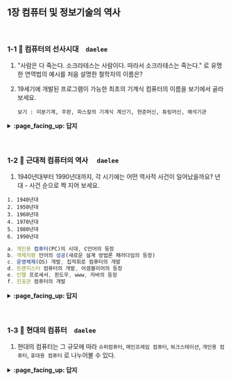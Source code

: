 ## 1장 컴퓨터 및 정보기술의 역사

<br>

### 1-1 :fallen_leaf: 컴퓨터의 선사시대　`daelee`
1. "사람은 다 죽는다. 소크라테스는 사람이다. 따라서 소크라테스는 죽는다." 로 유명한 연역법의 예시를 처음 설명한 철학자의 이름은?
2. 19세기에 개발된 프로그램이 가능한 최초의 기계식 컴퓨터의 이름을 보기에서 골라보세요.

   ```
   보기 : 미분기계, 주판, 파스칼의 기계식 계산기, 현준머신, 튜링머신, 해석기관
   ```
<details>
<summary> <b> :page_facing_up: 답지 </b>  </summary>
<div markdown="1">

1. "사람은 다 죽는다. 소크라테스는 사람이다. 따라서 소크라테스는 죽는다." 로 유명한 연역법의 예시를 처음 설명한 철학자의 이름은?

   > 정답 : 아리스토텔레스. 아리스토텔레스의 대스승이 소크라테스이다.
   >
   > 이론적인 기원을 생각해보면 수학과 논리학에서 기초를 찾을 수 있다. 수학적 측면에서는 고대 그리스와 로마의 숫자 시스템이, 논리학적 측면에서는 "사람은 다 죽는다. 소크라테스는 사람이다. 따라서 소크라테스는 죽는다."와 같은 연역법이 컴퓨터의 이론적 기원이라 할 수 있다. 

2. 19세기에 개발된 프로그램이 가능한 최초의 기계식 컴퓨터의 이름을 보기에서 골라보세요.

   ```
   보기 : 미분기계, 주판, 파스칼의 기계식 계산기, 현준머신, 튜링머신, 해석기관
   ```

   > 정답 : 해석기관(analytic engine) 
   >
   > 찰스 배비지가 고안한 해석기관은 천공 카드로 프로그램될 수 있으며, 20자리까지의 연산을 정확하게 자동으로 수행할 수 있다. 해석기관은 현대의 모든 컴퓨터에서 발견되는 네 가지 기본 구성 요소인 입력장치, 출력장치, 처리장치, 저장장치를 포함하고 있다. 
   >
   > p.25
   >
   > 튜링머신은 컴퓨터에 대한 가장 단순하고 매력적인 **이론적 모델**이다. 튜링 머신의 원리와 동작방식이 궁금하다면 [여기](http://blog.naver.com/PostView.nhn?blogId=a4gkyum&logNo=220791941233) 참고!
   >
   > 참고로 최초의 **전자식 컴퓨터**는 튜링이 1943년 독일군 암호를 해독하기 위해 개발한 **콜로서스(Colossus)**이다. 

</div>
</details>
<br><br>

### 1-2 :fallen_leaf: 근대적 컴퓨터의 역사	　`daelee`
1. 1940년대부터 1990년대까지, 각 시기에는 어떤 역사적 사건이 일어났을까요?  년대 - 사건 순으로 짝 지어 보세요.

```
1. 1940년대
2. 1950년대
3. 1960년대
4. 1970년대
5. 1980년대
6. 1990년대
```

```javascript
a. 개인용 컴퓨터(PC)의 시대, C언어의 등장
b. 객체지향 언어의 성공(새로운 설계 방법론 패러다임의 등장)
c. 운영체제(OS) 개발, 집적회로 컴퓨터의 개발 
d. 트랜지스터 컴퓨터의 개발, 어셈블리어의 등장
e. 인텔 프로세서, 윈도우, www, 자바의 등장
f. 진공관 컴퓨터의 개발
```
<details>
<summary> <b> :page_facing_up: 답지 </b>  </summary>
<div markdown="1">

1. 1940년대부터 1990년대까지, 각 시기에는 어떤 역사적 사건이 일어났을까요?  년대 - 사건 순으로 짝 지어 보세요.

```
1. 1940년대
2. 1950년대
3. 1960년대
4. 1970년대
5. 1980년대
6. 1990년대
```

```javascript
a. 개인용 컴퓨터(PC)의 시대, C언어의 등장
b. 객체지향 언어의 성공(새로운 설계 방법론 패러다임의 등장)
c. 운영체제(OS) 개발, 직접회로 컴퓨터의 개발 
d. 트랜지스터 컴퓨터의 개발, 어셈블리어의 등장
e. 인텔 프로세서, 윈도우, www, 자바의 등장
f. 진공관 컴퓨터의 개발
```

> 정답 : 
>
> 1. **1940년대 - f. 진공관 컴퓨터의 개발** 
>
>    ENIAC, UNIVAC1 등 진공관 기반의 컴퓨터를 제1세대 컴퓨터라 칭한다.
>
> 2. **1950년대 - d. 트랜지스터 컴퓨터의 개발, 어셈블리어, 고급언어 포트란의 등장**
>
>    진공관에 비래 크기가 매우 작았던 트랜지스터 기반의 컴퓨터를 제2세대 컴퓨터라 칭한다. 한편 이 시기부터 컴퓨터 사용이 조금씩 확산됨에 따라 프로그래밍의 필요성이 대두되기 시작했으며 어셈블리어, 포트란 언어가 등장한다.
>
> 3. **1960년대 - c. 운영체제(OS) 개발, 직접회로 컴퓨터의 개발**
>
>    직접회로를 기반으로 하는 제3세대 컴퓨터가 등장. 컴퓨터의 기계적인 복잡성이 증가해 컴퓨터 자체를 관리하는 것이 힘들어짐에 따라, 컴퓨터가 이를 자동적으로 처리하도록 하는 방식을 고민한 결과 운영체제가 탄생했다.
>
> 4. **1970년대 - a. 개인용 컴퓨터(PC)의 시대, C언어의 등장**
>
>    제4세대 컴퓨터의 기반이 되는 마이크로프로세서가 개발되면서 성능이 끊임없이 향상되기 시작. 부피가 작아지고 가격이 낮아지면서 개인용 컴퓨터(Personal Computer)가 등장하게 되었다. 한편 이 시기의 프로그래밍 언어로 는 C언어가 개발되었다.
>
> 5. **1980년대 - b. 객체지향 언어의 성공(새로운 설계 방법론 패러다임의 등장)**
>
>    이 시기에는 소프트웨어 측면에서 새로운 방법론이 많이 제안되었다. 수학적 복잡도에 대한 관심, 분산 처리에 대한 관심, 신뢰성과 재사용성에 대한 관심에 힘입어 객체지향 언어가 크게 성공을 이룬다.
>
> 6. **1990년대 - e. 인텔 프로세서, 윈도우, www, 자바의 등장 1990**
>
>    인터넷이 확산되면서 컴퓨터가 사회 전반의 문화에 샅샅이 뿌리내리게 된다.

</div>
</details>
<br><br>

### 1-3 :fallen_leaf: 현대의 컴퓨터　`daelee`
1. 현대의 컴퓨터는 그 규모에 따라 `슈퍼컴퓨터`, `메인프레임 컴퓨터`, `워크스테이션`, `개인용 컴퓨터`, `휴대용 컴퓨터` 로 나누어볼 수 있다.

<details>
<summary> <b> :page_facing_up: 답지 </b>  </summary>
<div markdown="1">

1. 현대의 컴퓨터는 그 규모에 따라 `슈퍼컴퓨터`, `메인프레임 컴퓨터`, `워크스테이션`, `개인용 컴퓨터`, `휴대용 컴퓨터` 로 나누어볼 수 있다.

</div>
</details>
<br><br>
